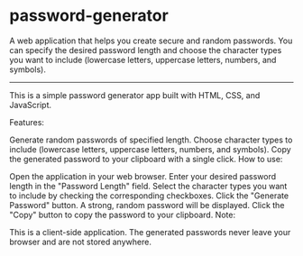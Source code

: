 # password-generator
A web application that helps you create secure and random passwords. You can specify the desired password length and choose the character types you want to include (lowercase letters, uppercase letters, numbers, and symbols).

- - -

This is a simple password generator app built with HTML, CSS, and JavaScript.

Features:

Generate random passwords of specified length.
Choose character types to include (lowercase letters, uppercase letters, numbers, and symbols).
Copy the generated password to your clipboard with a single click.
How to use:

Open the application in your web browser.
Enter your desired password length in the "Password Length" field.
Select the character types you want to include by checking the corresponding checkboxes.
Click the "Generate Password" button.
A strong, random password will be displayed.
Click the "Copy" button to copy the password to your clipboard.
Note:

This is a client-side application. The generated passwords never leave your browser and are not stored anywhere.
